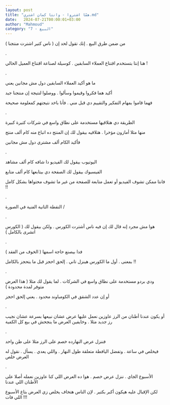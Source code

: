 ```yaml
---
layout: post
title: "همّا اشتروا - وانتا كمان اشتري.md"
date:   2024-07-21T00:00:01+03:00
author: "Mahmoud"
category: "7 - البيع"
---
```

من ضمن طرق البيع . إنك تقول لحد إن ( ناس كتير اشترت
منتجنا )

.

هنا إنتا بتستخدم اقتناع العملاء السابقين . كوسيلة لصناعة
اقتناع العميل الحالي !

.

ما هو أكيد العملاء السابقين دول مش مجانين يعني

أكيد هما فكروا وقيموا وسألوا . ووصلوا لنتيجة إن منتجنا
جيد

فهما قاموا بمهام التفكير والتقييم دي قبل مني . فأنا باخد
نتيجتهم كمعلومة صحيحة

.

الطريقة دي هتلاقيها مستخدمة على نطاق واسع في شركات كتيرة
كبيرة

منها مثلا أمازون مؤخرا . هتلاقيه بيقول لك إن المنتج ده
اتباع منه كام ألف منتج

فأكيد الكام ألف مشتري دول مش مجانين

.

اليوتيوب بيقول لك الفيديو دا شافه كام ألف مشاهد

الفيسبوك بيقول لك الصفحة دي بيتابعها كام ألف
متابع

فانتا ممكن تشوف الفيديو أو تعمل متابعة للصفحة من غير ما
تشوف محتواها بشكل كامل !!

.

النقطة التانية الفنية في الصورة /

.

هوا مش مجرد إنه قال لك إن فيه ناس أشترت الكورس . ولكن
بيقول لك ( الكورس اتشرى بالكامل )

.

فدا بيصنع حاجة اسمها ( الخوف من الفقد )

بمعنى . أول ما الكورس هينزل تاني . إلحق احجز قبل ما
يتحجز بالكامل !!

.

ودي بردو مستخدمة على نطاق واسع في الشركات . لما يقول لك
مثلا ( هذا العرض متوفر لمدة محدودة )

أو إن عدد الشقق في الكومباوند محدود . يعني إلحق
احجز

.

أو يكون عندنا أطنان من الرز عاوزين نعمل عليها عرض عشان
نبيعها بسرعة عشان نجيب رز جديد مثلا . وخايفين العرض ما ينجحش في بيع كل
الكمية

.

فننزل عرض النهارده خصم على الرز مثلا على طن واحد

فيخلص في ساعة . وتفضل اليافطة متعلقة طول النهار . واللي
يعدي . يسأل . نقول له العرض خلص

.

الأسبوع الجاي . ننزل عرض خصم . هوا ده العرض اللي كنا
عاوزين نعمله أصلا على الأطنان اللي عندنا

لكن الإقبال عليه هيكون أكبر بكتير . لإن الناس هتخاف يخلص
زي العرض بتاع الأسبوع اللي فات !!!
